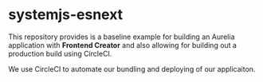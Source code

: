 # systemjs-esnext
This repository provides is a baseline example for building an Aurelia application with **Frontend Creator** and also allowing for building out a production build using CircleCI.

We use CircleCI to automate our bundling and deploying of our applicaiton.
